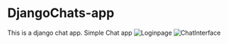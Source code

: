 # DjangoChats-app
This is a django chat app.
Simple Chat app
![Loginpage](https://user-images.githubusercontent.com/81758774/160160574-c47aa049-0394-4218-a0c9-d2509d6274dd.png)
![ChatInterface](https://user-images.githubusercontent.com/81758774/160160976-9dd32493-ca01-4a9f-9d5e-0ef2d8806854.png)

